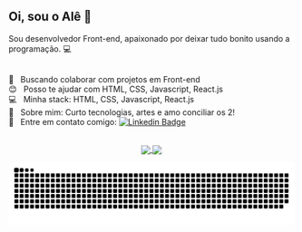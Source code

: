 
## Oi, sou o Alê :wave:
Sou desenvolvedor Front-end, apaixonado por deixar tudo bonito usando a programação. :computer:

 <br/> :purple_heart: &nbsp; Buscando colaborar com projetos em Front-end
 <br/> :blush: &nbsp; Posso te ajudar com HTML, CSS, Javascript, React.js
 <br/> :computer: &nbsp; Minha stack: HTML, CSS, Javascript, React.js
 <br/> :speech_balloon:  &nbsp; Sobre mim: Curto tecnologias, artes e amo conciliar os 2!
<br/> :email: &nbsp; Entre em contato comigo: [![Linkedin Badge](https://img.shields.io/badge/-linkedin-blue?style=flat-square&logo=Linkedin&logoColor=white&link=https://www.linkedin.com/in/alexandre-yukon/)](https://www.linkedin.com/in/alexandre-yukon/)

<br/>
<div  align="center"> 
  <a href="https://github.com/Ale557333">
  <img height="150em"   align="center" src="https://github-readme-stats.vercel.app/api?username=Ale557333&show_icons=true&theme=tokyonight&include_all_commits=true&count_private=true"/>
  <img height="150em"  align="center" src="https://github-readme-stats.vercel.app/api/top-langs/?username=Ale557333&&layout=compact&hide=shell&theme=tokyonight"/>

  ![Snake animation](https://github.com/ellen2121/ellen2121/blob/output/github-contribution-grid-snake.svg)

</div>
